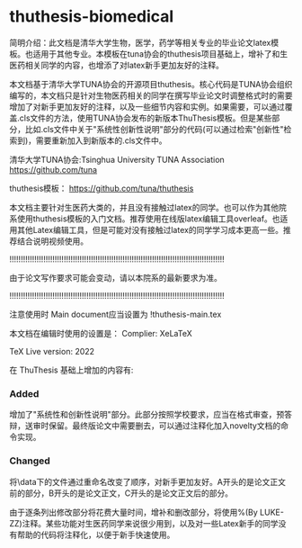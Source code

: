 # thuthesis-biomedical
简明介绍：此文档是清华大学生物，医学，药学等相关专业的毕业论文latex模板。也适用于其他专业。本模板在tuna协会的thuthesis项目基础上，增补了和生医药相关同学的内容，也增添了对latex新手更加友好的注释。

本文档基于清华大学TUNA协会的开源项目thuthesis。核心代码是TUNA协会组织编写的，本文档只是针对生物医药相关的同学在撰写毕业论文时调整格式时的需要增加了对新手更加友好的注释，以及一些细节内容和实例。如果需要，可以通过覆盖.cls文件的方法，使用TUNA协会发布的新版本ThuThesis模板。但是某些部分，比如.cls文件中关于"系统性创新性说明"部分的代码(可以通过检索"创新性"检索到)，需要重新加入到新版本的.cls文件中。

清华大学TUNA协会:Tsinghua University TUNA Association
https://github.com/tuna

thuthesis模板：
https://github.com/tuna/thuthesis

本文档主要针对生医药大类的，并且没有接触过latex的同学。也可以作为其他院系使用thuthesis模板的入门文档。推荐使用在线版latex编辑工具overleaf。也适用其他Latex编辑工具，但是可能对没有接触过latex的同学学习成本更高一些。推荐结合说明视频使用。


!!!!!!!!!!!!!!!!!!!!!!!!!!!!!!!!!!!!!!!!!!!!!!!!!!!!!!!!!!!!!!!!!!!!!!!!!!!!!!!!!!!!!!!!!!!!!!!

由于论文写作要求可能会变动，请以本院系的最新要求为准。

!!!!!!!!!!!!!!!!!!!!!!!!!!!!!!!!!!!!!!!!!!!!!!!!!!!!!!!!!!!!!!!!!!!!!!!!!!!!!!!!!!!!!!!!!!!!!!!

注意使用时
Main document应当设置为
!thuthesis-main.tex


本文档在编辑时使用的设置是：
Complier:
XeLaTeX

TeX Live version:
2022



在 ThuThesis 基础上增加的内容有:

### Added
增加了"系统性和创新性说明"部分。此部分按照学校要求，应当在格式审查，预答辩，送审时保留。最终版论文中需要删去，可以通过注释化加入novelty文档的命令实现。

### Changed
将\data下的文件通过重命名改变了顺序，对新手更加友好。A开头的是论文正文前的部分，B开头的是论文正文，C开头的是论文正文后的部分。

由于逐条列出修改部分将花费大量时间，增补和删改部分，将使用%(By LUKE-ZZ)注释。某些功能对生医药同学来说很少用到，以及对一些Latex新手的同学没有帮助的代码将注释化，以便于新手快速使用。
